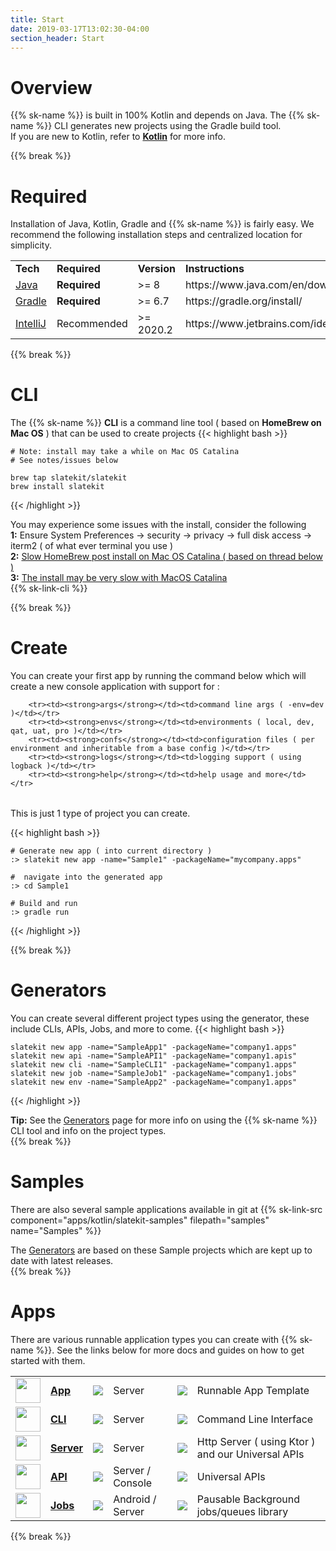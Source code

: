 ```yaml
---
title: Start
date: 2019-03-17T13:02:30-04:00
section_header: Start
---
```


# Overview
{{% sk-name %}} is built in 100% Kotlin and depends on Java. The {{% sk-name %}} CLI generates new projects using the Gradle build tool. <br/>
If you are new to Kotlin, refer to <strong><a class="url-ch" href="http://www.kotlinlang.org">Kotlin</a></strong> for more info. 

{{% break %}}


# Required
<p>Installation of Java, Kotlin, Gradle and {{% sk-name %}} is fairly easy. We recommend the following installation steps and centralized location for simplicity.
</p>
<table class="table table-bordered table-striped">
    <tr class="">
        <td><strong>Tech</strong></td>
        <td><strong>Required</strong></td>
        <td><strong>Version</strong></td>
        <td><strong>Instructions</strong></td>
    </tr>
    <tr>
        <td><a class="url-ch" href="http://www.oracle.com/technetwork/java/javase/downloads/jdk8-downloads-2133151.html">Java</a></td>
        <td><strong>Required</strong></td>
        <td>>= 8</td>
        <td>https://www.java.com/en/download/help/download_options.html
        </td>
    </tr>
    <tr>
        <td><a class="url-ch" href="https://gradle.org/install">Gradle</a></td>
        <td><strong>Required</strong></td>
        <td>>= 6.7</td>
        <td>https://gradle.org/install/
        </td>
    </tr>
    <tr>
        <td><a class="url-ch" href="https://www.jetbrains.com/idea/">IntelliJ</a></td>
        <td>Recommended</td>
        <td>>= 2020.2</td>
        <td>https://www.jetbrains.com/idea/
        </td>
    </tr>
</table>

{{% break %}}


# CLI
The {{% sk-name %}} **CLI** is a command line tool ( based on **HomeBrew on Mac OS** ) that can be used to create projects
{{< highlight bash >}}
     
    # Note: install may take a while on Mac OS Catalina 
    # See notes/issues below

    brew tap slatekit/slatekit
    brew install slatekit
    
{{< /highlight >}}
<div class="alert alert-warning" role="alert">
    You may experience some issues with the install, consider the following<br/>
    <strong>1:</strong> Ensure System Preferences -> security -> privacy -> full disk access -> iterm2 ( of what ever terminal you use )<br/>
    <strong>2:</strong> <a href="https://discussions.apple.com/thread/251258165">Slow HomeBrew post install on Mac OS Catalina ( based on thread below )</a><br/>
    <strong>3:</strong> <a href="https://discourse.brew.sh/t/brew-install-very-slow-pauses-for-long-period-while-executing-usr-bin-sandbox-exec-in-post-install/7423">The install may be very slow with MacOS Catalina</a>
</div>
{{% sk-link-cli %}}

{{% break %}}


# Create
You can create your first app by running the command below which will create a new console application 
with support for :


<table class="table table-bordered table-striped">

        <tr><td><strong>args</strong></td><td>command line args ( -env=dev )</td></tr>
        <tr><td><strong>envs</strong></td><td>environments ( local, dev, qat, uat, pro )</td></tr>
        <tr><td><strong>confs</strong></td><td>configuration files ( per environment and inheritable from a base config )</td></tr>
        <tr><td><strong>logs</strong></td><td>logging support ( using logback )</td></tr>
        <tr><td><strong>help</strong></td><td>help usage and more</td></tr>

</table>

 This is just 1 type of project you can create.

{{< highlight bash >}}
    
    # Generate new app ( into current directory )
    :> slatekit new app -name="Sample1" -packageName="mycompany.apps"

    #  navigate into the generated app 
    :> cd Sample1

    # Build and run
    :> gradle run
    
{{< /highlight >}}

{{% break %}}


# Generators
You can create several different project types using the generator, these include CLIs, APIs, Jobs, and more to come.
{{< highlight bash >}}
    
    slatekit new app -name="SampleApp1" -packageName="company1.apps"
    slatekit new api -name="SampleAPI1" -packageName="company1.apis"
    slatekit new cli -name="SampleCLI1" -packageName="company1.apps"
    slatekit new job -name="SampleJob1" -packageName="company1.jobs"
    slatekit new env -name="SampleApp2" -packageName="company1.apps"
    
{{< /highlight >}}
<div class="alert alert-warning" role="alert">
    <strong>Tip:</strong> See the <a href="/start/generators">Generators</a> page for more info on using the {{% sk-name %}} CLI tool and info on the project types.
</div>
{{% break %}}

# Samples
There are also several sample applications available in git at {{% sk-link-src component="apps/kotlin/slatekit-samples" filepath="samples" name="Samples" %}}
<div class="alert alert-info" role="alert">
    The <a href="/start/generators">Generators</a> are based on these Sample projects which are kept up to date with latest releases.
</div>
{{% break %}}


# Apps
There are various runnable application types you can create with {{% sk-name %}}. See the links below for more docs and guides on how to get started with them.
<table class="table table-bordered table-striped">
    <tr>
    <td class="text-center"><a href="/arch/app"><img src="assets/media/img/white/desktop.png" width="40" alt="" /></a></td>
    <td><strong><a class="url-ch" href="/arch/app">App</a></strong></td>
    <td><img src="https://api.bintray.com/packages/codehelixinc/slatekit/slatekit-app/images/download.svg" /></td>
    <td><span class="badge badge-light">Server</span></td>
    <td><img src="https://img.shields.io/badge/license-Apache-orange.svg?style=flat" /></td>
    <td>Runnable App Template</td>
  </tr>
  <tr>
    <td class="text-center"><a href="/arch/cli"><img src="assets/media/img/white/terminal.png" width="40" alt="" /></a></td>
    <td><strong><a class="url-ch" href="/arch/cli">CLI</a></strong></td>
    <td><img src="https://api.bintray.com/packages/codehelixinc/slatekit/slatekit-cli/images/download.svg" /></td>
    <td><span class="badge badge-light">Server</span></td>
    <td><img src="https://img.shields.io/badge/license-Apache-orange.svg?style=flat" /></td>
    <td>Command Line Interface</td>
  </tr>
  <tr>
    <td class="text-center"><a href="/arch/apis"><img src="assets/media/img/white/webapi.png" width="40" alt="" /></a></td>
    <td><strong><a class="url-ch" href="/arch/apis">Server</a></strong></td>
    <td><img src="https://api.bintray.com/packages/codehelixinc/slatekit/slatekit-apis/images/download.svg" /></td>
    <td><span class="badge badge-light">Server</span></td>
    <td><img src="https://img.shields.io/badge/license-Apache-orange.svg?style=flat" /></td>
    <td>Http Server ( using Ktor ) and our Universal APIs</td>
  </tr>
  <tr>
    <td class="text-center"><a href="/arch/apis"><img src="assets/media/img/white/webapi.png" width="40" alt="" /></a></td>
    <td><strong><a class="url-ch" href="/arch/apis">API</a></strong></td>
    <td><img src="https://api.bintray.com/packages/codehelixinc/slatekit/slatekit-server/images/download.svg" /></td>
    <td><span class="badge badge-light">Server / Console</span></td>
    <td><img src="https://img.shields.io/badge/license-Apache-orange.svg?style=flat" /></td>
    <td>Universal APIs</td>
  </tr>
  <tr>
    <td class="text-center"><a href="/arch/jobs"><img src="assets/media/img/white/gears.png" width="40" alt="" /></a></td>
    <td><strong><a class="url-ch" href="arch/jobs">Jobs</a></strong></td>
    <td><img src="https://api.bintray.com/packages/codehelixinc/slatekit/slatekit-jobs/images/download.svg" /></td>
    <td><span class="badge badge-light">Android / Server</span></td>
    <td><img src="https://img.shields.io/badge/license-Apache-orange.svg?style=flat" /></td>
    <td>Pausable Background jobs/queues library</td>
  </tr>
</table>
{{% break %}}


<script>
    var archComponent = {
        name: "Start",
        page: "start/start",
        icon: "assets/media/img/white/gears.png",
        menu: {
            mode: "normal",
            useTemplate:false,
            sections: [
                {
                    name: "Guide",
                    items: [
                        { name:"Overview"       , anchor: "#overview"  },
                        { name:"Required"       , anchor: "#required"  },
                        { name:"CLI"            , anchor: "#cli"       },
                        { name:"Create"         , anchor: "#create"    },
                        { name:"Generators"     , anchor: "#generators"},
                        { name:"Samples"        , anchor: "#samples"   },
                        { name:"Apps"           , anchor: "#apps"   }
                    ]
                }
            ]
        }
    };

    function setupArchComponent() {
        buildArchComponent(archComponent);
    }
</script>



